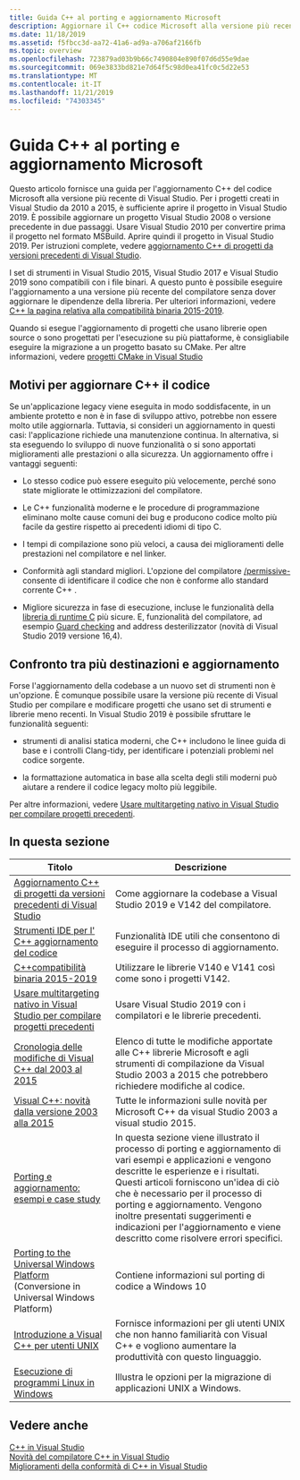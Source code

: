```yaml
---
title: Guida C++ al porting e aggiornamento Microsoft
description: Aggiornare il C++ codice Microsoft alla versione più recente di Visual Studio.
ms.date: 11/18/2019
ms.assetid: f5fbcc3d-aa72-41a6-ad9a-a706af2166fb
ms.topic: overview
ms.openlocfilehash: 723879ad03b9b66c7490804e890f07d6d55e9dae
ms.sourcegitcommit: 069e3833bd821e7d64f5c98d0ea41fc0c5d22e53
ms.translationtype: MT
ms.contentlocale: it-IT
ms.lasthandoff: 11/21/2019
ms.locfileid: "74303345"
---
```

# <a name="microsoft-c-porting-and-upgrading-guide"></a>Guida C++ al porting e aggiornamento Microsoft

Questo articolo fornisce una guida per l'aggiornamento C++ del codice Microsoft alla versione più recente di Visual Studio. Per i progetti creati in Visual Studio da 2010 a 2015, è sufficiente aprire il progetto in Visual Studio 2019. È possibile aggiornare un progetto Visual Studio 2008 o versione precedente in due passaggi. Usare Visual Studio 2010 per convertire prima il progetto nel formato MSBuild. Aprire quindi il progetto in Visual Studio 2019. Per istruzioni complete, vedere [aggiornamento C++ di progetti da versioni precedenti di Visual Studio](upgrading-projects-from-earlier-versions-of-visual-cpp.md).

I set di strumenti in Visual Studio 2015, Visual Studio 2017 e Visual Studio 2019 sono compatibili con i file binari. A questo punto è possibile eseguire l'aggiornamento a una versione più recente del compilatore senza dover aggiornare le dipendenze della libreria. Per ulteriori informazioni, vedere [ C++ la pagina relativa alla compatibilità binaria 2015-2019](binary-compat-2015-2017.md).

Quando si esegue l'aggiornamento di progetti che usano librerie open source o sono progettati per l'esecuzione su più piattaforme, è consigliabile eseguire la migrazione a un progetto basato su CMake. Per altre informazioni, vedere [progetti CMake in Visual Studio](../build/cmake-projects-in-visual-studio.md)

## <a name="reasons-to-upgrade-c-code"></a>Motivi per aggiornare C++ il codice

Se un'applicazione legacy viene eseguita in modo soddisfacente, in un ambiente protetto e non è in fase di sviluppo attivo, potrebbe non essere molto utile aggiornarla. Tuttavia, si consideri un aggiornamento in questi casi: l'applicazione richiede una manutenzione continua. In alternativa, si sta eseguendo lo sviluppo di nuove funzionalità o si sono apportati miglioramenti alle prestazioni o alla sicurezza. Un aggiornamento offre i vantaggi seguenti:

- Lo stesso codice può essere eseguito più velocemente, perché sono state migliorate le ottimizzazioni del compilatore.

- Le C++ funzionalità moderne e le procedure di programmazione eliminano molte cause comuni dei bug e producono codice molto più facile da gestire rispetto ai precedenti idiomi di tipo C.

- I tempi di compilazione sono più veloci, a causa dei miglioramenti delle prestazioni nel compilatore e nel linker.

- Conformità agli standard migliori. L'opzione del compilatore [/permissive-](../build/reference/permissive-standards-conformance.md) consente di identificare il codice che non è conforme allo standard corrente C++ .

- Migliore sicurezza in fase di esecuzione, incluse le funzionalità della [libreria di runtime C](../c-runtime-library/security-features-in-the-crt.md) più sicure. E, funzionalità del compilatore, ad esempio [Guard checking](../build/reference/guard-enable-guard-checks.md) and address desterilizzator (novità di Visual Studio 2019 versione 16,4).

## <a name="multitargeting-vs-upgrading"></a>Confronto tra più destinazioni e aggiornamento

Forse l'aggiornamento della codebase a un nuovo set di strumenti non è un'opzione. È comunque possibile usare la versione più recente di Visual Studio per compilare e modificare progetti che usano set di strumenti e librerie meno recenti. In Visual Studio 2019 è possibile sfruttare le funzionalità seguenti:

- strumenti di analisi statica moderni, che C++ includono le linee guida di base e i controlli Clang-tidy, per identificare i potenziali problemi nel codice sorgente.

- la formattazione automatica in base alla scelta degli stili moderni può aiutare a rendere il codice legacy molto più leggibile.

Per altre informazioni, vedere [Usare multitargeting nativo in Visual Studio per compilare progetti precedenti](use-native-multi-targeting.md).

## <a name="in-this-section"></a>In questa sezione

|Titolo|Descrizione|
|-----------|-----------------|
|[Aggiornamento C++ di progetti da versioni precedenti di Visual Studio](upgrading-projects-from-earlier-versions-of-visual-cpp.md)|Come aggiornare la codebase a Visual Studio 2019 e V142 del compilatore.|
|[Strumenti IDE per l' C++ aggiornamento del codice](ide-tools-for-upgrading-code.md)|Funzionalità IDE utili che consentono di eseguire il processo di aggiornamento.|
|[C++compatibilità binaria 2015-2019](binary-compat-2015-2017.md)|Utilizzare le librerie V140 e V141 così come sono i progetti V142.|
|[Usare multitargeting nativo in Visual Studio per compilare progetti precedenti](use-native-multi-targeting.md)|Usare Visual Studio 2019 con i compilatori e le librerie precedenti.|
|[Cronologia delle modifiche di Visual C++ dal 2003 al 2015](visual-cpp-change-history-2003-2015.md)|Elenco di tutte le modifiche apportate alle C++ librerie Microsoft e agli strumenti di compilazione da Visual Studio 2003 a 2015 che potrebbero richiedere modifiche al codice.|
|[Visual C++: novità dalla versione 2003 alla 2015](visual-cpp-what-s-new-2003-through-2015.md)|Tutte le informazioni sulle novità per Microsoft C++ da visual Studio 2003 a visual studio 2015.|
|[Porting e aggiornamento: esempi e case study](porting-and-upgrading-examples-and-case-studies.md)|In questa sezione viene illustrato il processo di porting e aggiornamento di vari esempi e applicazioni e vengono descritte le esperienze e i risultati. Questi articoli forniscono un'idea di ciò che è necessario per il processo di porting e aggiornamento. Vengono inoltre presentati suggerimenti e indicazioni per l'aggiornamento e viene descritto come risolvere errori specifici.|
|[Porting to the Universal Windows Platform](porting-to-the-universal-windows-platform-cpp.md) (Conversione in Universal Windows Platform)|Contiene informazioni sul porting di codice a Windows 10|
|[Introduzione a Visual C++ per utenti UNIX](introduction-to-visual-cpp-for-unix-users.md)|Fornisce informazioni per gli utenti UNIX che non hanno familiarità con Visual C++ e vogliono aumentare la produttività con questo linguaggio.|
|[Esecuzione di programmi Linux in Windows](porting-from-unix-to-win32.md)|Illustra le opzioni per la migrazione di applicazioni UNIX a Windows.|

## <a name="see-also"></a>Vedere anche

[C++ in Visual Studio](../overview/visual-cpp-in-visual-studio.md)<br/>
[Novità del compilatore C++ in Visual Studio](../overview/what-s-new-for-visual-cpp-in-visual-studio.md)<br/>
[Miglioramenti della conformità di C++ in Visual Studio](../overview/cpp-conformance-improvements.md)<br/>
